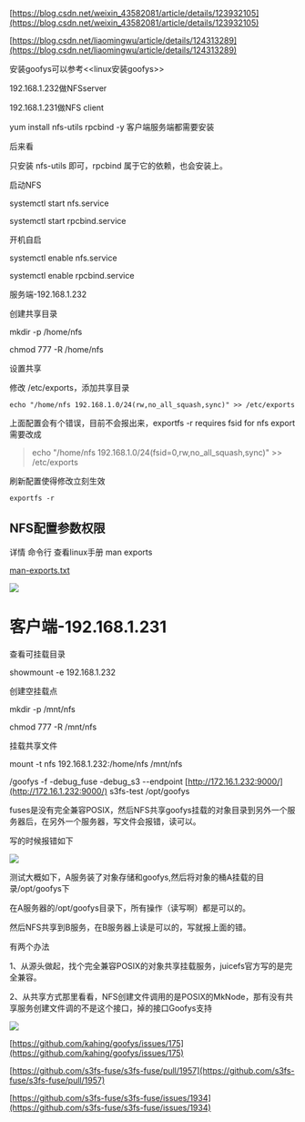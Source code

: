 [https://blog.csdn.net/weixin_43582081/article/details/123932105](https://blog.csdn.net/weixin_43582081/article/details/123932105)

[https://blog.csdn.net/liaomingwu/article/details/124313289](https://blog.csdn.net/liaomingwu/article/details/124313289)

安装goofys可以参考<<linux安装goofys>>

192.168.1.232做NFSserver

192.168.1.231做NFS client

yum install nfs-utils rpcbind -y    客户端服务端都需要安装

后来看

只安装 nfs-utils 即可，rpcbind 属于它的依赖，也会安装上。

启动NFS

systemctl start nfs.service

systemctl start rpcbind.service

开机自启

systemctl enable nfs.service

systemctl enable rpcbind.service

服务端-192.168.1.232

创建共享目录

mkdir -p /home/nfs

chmod 777 -R /home/nfs

设置共享

修改 /etc/exports，添加共享目录

```
echo "/home/nfs 192.168.1.0/24(rw,no_all_squash,sync)" >> /etc/exports
```

上面配置会有个错误，目前不会报出来，exportfs -r requires fsid for nfs export 需要改成

> echo "/home/nfs 192.168.1.0/24(fsid=0,rw,no_all_squash,sync)" >> /etc/exports


刷新配置使得修改立刻生效

```
exportfs -r
```

## NFS配置参数权限

详情 命令行 查看linux手册 man exports

[man-exports.txt](https://www.yuque.com/attachments/yuque/0/2022/txt/149866/1648923517688-823b0576-d13b-4cca-89fe-7b9e8bb788ae.txt?_lake_card=%7B%22src%22%3A%22https%3A%2F%2Fwww.yuque.com%2Fattachments%2Fyuque%2F0%2F2022%2Ftxt%2F149866%2F1648923517688-823b0576-d13b-4cca-89fe-7b9e8bb788ae.txt%22%2C%22name%22%3A%22man-exports.txt%22%2C%22size%22%3A22428%2C%22type%22%3A%22text%2Fplain%22%2C%22ext%22%3A%22txt%22%2C%22status%22%3A%22done%22%2C%22taskId%22%3A%22u68a3d856-e61d-40c5-a660-d4b7c2aaa64%22%2C%22taskType%22%3A%22upload%22%2C%22id%22%3A%22u52cba238%22%2C%22card%22%3A%22file%22%7D)

![](https://gitee.com/hxc8/images6/raw/master/img/202407190003612.jpg)

# 客户端-192.168.1.231

查看可挂载目录

showmount -e 192.168.1.232

创建空挂载点

mkdir -p /mnt/nfs

chmod 777 -R /mnt/nfs

挂载共享文件

mount -t nfs 192.168.1.232:/home/nfs /mnt/nfs

/goofys -f -debug_fuse -debug_s3 --endpoint [http://172.16.1.232:9000/](http://172.16.1.232:9000/) s3fs-test /opt/goofys

fuses是没有完全兼容POSIX，然后NFS共享goofys挂载的对象目录到另外一个服务器后，在另外一个服务器，写文件会报错，读可以。

写的时候报错如下

![](https://gitee.com/hxc8/images6/raw/master/img/202407190003158.jpg)

测试大概如下，A服务装了对象存储和goofys,然后将对象的桶A挂载的目录/opt/goofys下

在A服务器的/opt/goofys目录下，所有操作（读写啊）都是可以的。

然后NFS共享到B服务，在B服务器上读是可以的，写就报上面的错。

有两个办法

1、从源头做起，找个完全兼容POSIX的对象共享挂载服务，juicefs官方写的是完全兼容。

2、从共享方式那里看看，NFS创建文件调用的是POSIX的MkNode，那有没有共享服务创建文件调的不是这个接口，掉的接口Goofys支持

![](D:/download/youdaonote-pull-master/data/Technology/存储/goofys/images/WEBRESOURCEf670b8dac6940b0f9bc999a24b8d8c84截图.png)

[https://github.com/kahing/goofys/issues/175](https://github.com/kahing/goofys/issues/175)

[https://github.com/s3fs-fuse/s3fs-fuse/pull/1957](https://github.com/s3fs-fuse/s3fs-fuse/pull/1957)

[https://github.com/s3fs-fuse/s3fs-fuse/issues/1934](https://github.com/s3fs-fuse/s3fs-fuse/issues/1934)